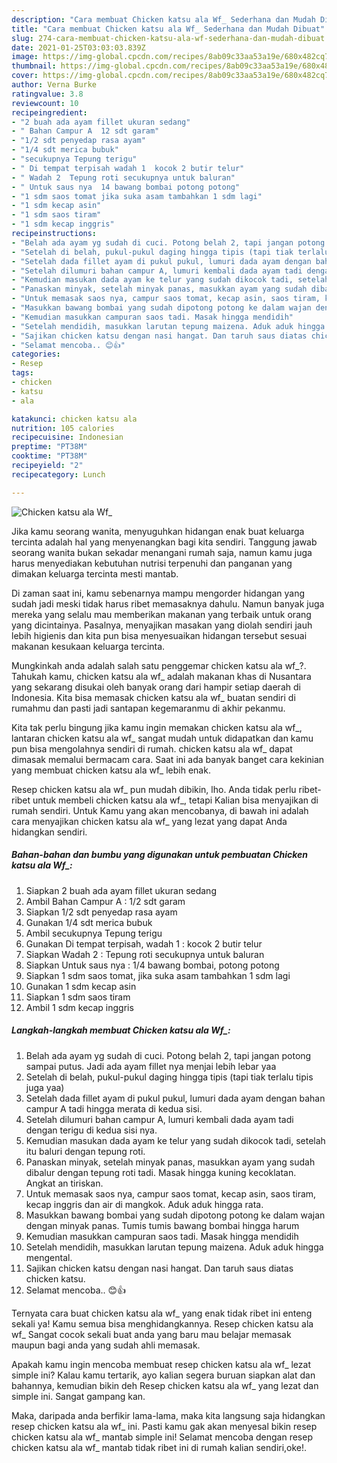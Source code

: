 ```yaml
---
description: "Cara membuat Chicken katsu ala Wf_ Sederhana dan Mudah Dibuat"
title: "Cara membuat Chicken katsu ala Wf_ Sederhana dan Mudah Dibuat"
slug: 274-cara-membuat-chicken-katsu-ala-wf-sederhana-dan-mudah-dibuat
date: 2021-01-25T03:03:03.839Z
image: https://img-global.cpcdn.com/recipes/8ab09c33aa53a19e/680x482cq70/chicken-katsu-ala-wf_-foto-resep-utama.jpg
thumbnail: https://img-global.cpcdn.com/recipes/8ab09c33aa53a19e/680x482cq70/chicken-katsu-ala-wf_-foto-resep-utama.jpg
cover: https://img-global.cpcdn.com/recipes/8ab09c33aa53a19e/680x482cq70/chicken-katsu-ala-wf_-foto-resep-utama.jpg
author: Verna Burke
ratingvalue: 3.8
reviewcount: 10
recipeingredient:
- "2 buah ada ayam fillet ukuran sedang"
- " Bahan Campur A  12 sdt garam"
- "1/2 sdt penyedap rasa ayam"
- "1/4 sdt merica bubuk"
- "secukupnya Tepung terigu"
- " Di tempat terpisah wadah 1  kocok 2 butir telur"
- " Wadah 2  Tepung roti secukupnya untuk baluran"
- " Untuk saus nya  14 bawang bombai potong potong"
- "1 sdm saos tomat jika suka asam tambahkan 1 sdm lagi"
- "1 sdm kecap asin"
- "1 sdm saos tiram"
- "1 sdm kecap inggris"
recipeinstructions:
- "Belah ada ayam yg sudah di cuci. Potong belah 2, tapi jangan potong sampai putus. Jadi ada ayam fillet nya menjai lebih lebar yaa"
- "Setelah di belah, pukul-pukul daging hingga tipis (tapi tiak terlalu tipis juga yaa)"
- "Setelah dada fillet ayam di pukul pukul, lumuri dada ayam dengan bahan campur A tadi hingga merata di kedua sisi."
- "Setelah dilumuri bahan campur A, lumuri kembali dada ayam tadi dengan terigu di kedua sisi nya."
- "Kemudian masukan dada ayam ke telur yang sudah dikocok tadi, setelah itu baluri dengan tepung roti."
- "Panaskan minyak, setelah minyak panas, masukkan ayam yang sudah dibalur dengan tepung roti tadi. Masak hingga kuning kecoklatan. Angkat an tiriskan."
- "Untuk memasak saos nya, campur saos tomat, kecap asin, saos tiram, kecap inggris dan air di mangkok. Aduk aduk hingga rata."
- "Masukkan bawang bombai yang sudah dipotong potong ke dalam wajan dengan minyak panas. Tumis tumis bawang bombai hingga harum"
- "Kemudian masukkan campuran saos tadi. Masak hingga mendidih"
- "Setelah mendidih, masukkan larutan tepung maizena. Aduk aduk hingga mengental."
- "Sajikan chicken katsu dengan nasi hangat. Dan taruh saus diatas chicken katsu."
- "Selamat mencoba.. 😊👍"
categories:
- Resep
tags:
- chicken
- katsu
- ala

katakunci: chicken katsu ala 
nutrition: 105 calories
recipecuisine: Indonesian
preptime: "PT38M"
cooktime: "PT38M"
recipeyield: "2"
recipecategory: Lunch

---
```



![Chicken katsu ala Wf_](https://img-global.cpcdn.com/recipes/8ab09c33aa53a19e/680x482cq70/chicken-katsu-ala-wf_-foto-resep-utama.jpg)

Jika kamu seorang wanita, menyuguhkan hidangan enak buat keluarga tercinta adalah hal yang menyenangkan bagi kita sendiri. Tanggung jawab seorang  wanita bukan sekadar menangani rumah saja, namun kamu juga harus menyediakan kebutuhan nutrisi terpenuhi dan panganan yang dimakan keluarga tercinta mesti mantab.

Di zaman  saat ini, kamu sebenarnya mampu mengorder hidangan yang sudah jadi meski tidak harus ribet memasaknya dahulu. Namun banyak juga mereka yang selalu mau memberikan makanan yang terbaik untuk orang yang dicintainya. Pasalnya, menyajikan masakan yang diolah sendiri jauh lebih higienis dan kita pun bisa menyesuaikan hidangan tersebut sesuai makanan kesukaan keluarga tercinta. 



Mungkinkah anda adalah salah satu penggemar chicken katsu ala wf_?. Tahukah kamu, chicken katsu ala wf_ adalah makanan khas di Nusantara yang sekarang disukai oleh banyak orang dari hampir setiap daerah di Indonesia. Kita bisa memasak chicken katsu ala wf_ buatan sendiri di rumahmu dan pasti jadi santapan kegemaranmu di akhir pekanmu.

Kita tak perlu bingung jika kamu ingin memakan chicken katsu ala wf_, lantaran chicken katsu ala wf_ sangat mudah untuk didapatkan dan kamu pun bisa mengolahnya sendiri di rumah. chicken katsu ala wf_ dapat dimasak memalui bermacam cara. Saat ini ada banyak banget cara kekinian yang membuat chicken katsu ala wf_ lebih enak.

Resep chicken katsu ala wf_ pun mudah dibikin, lho. Anda tidak perlu ribet-ribet untuk membeli chicken katsu ala wf_, tetapi Kalian bisa menyajikan di rumah sendiri. Untuk Kamu yang akan mencobanya, di bawah ini adalah cara menyajikan chicken katsu ala wf_ yang lezat yang dapat Anda hidangkan sendiri.

<!--inarticleads1-->

##### Bahan-bahan dan bumbu yang digunakan untuk pembuatan Chicken katsu ala Wf_:

1. Siapkan 2 buah ada ayam fillet ukuran sedang
1. Ambil  Bahan Campur A : 1/2 sdt garam
1. Siapkan 1/2 sdt penyedap rasa ayam
1. Gunakan 1/4 sdt merica bubuk
1. Ambil secukupnya Tepung terigu
1. Gunakan  Di tempat terpisah, wadah 1 : kocok 2 butir telur
1. Siapkan  Wadah 2 : Tepung roti secukupnya untuk baluran
1. Siapkan  Untuk saus nya : 1/4 bawang bombai, potong potong
1. Siapkan 1 sdm saos tomat, jika suka asam tambahkan 1 sdm lagi
1. Gunakan 1 sdm kecap asin
1. Siapkan 1 sdm saos tiram
1. Ambil 1 sdm kecap inggris




<!--inarticleads2-->

##### Langkah-langkah membuat Chicken katsu ala Wf_:

1. Belah ada ayam yg sudah di cuci. Potong belah 2, tapi jangan potong sampai putus. Jadi ada ayam fillet nya menjai lebih lebar yaa
1. Setelah di belah, pukul-pukul daging hingga tipis (tapi tiak terlalu tipis juga yaa)
1. Setelah dada fillet ayam di pukul pukul, lumuri dada ayam dengan bahan campur A tadi hingga merata di kedua sisi.
1. Setelah dilumuri bahan campur A, lumuri kembali dada ayam tadi dengan terigu di kedua sisi nya.
1. Kemudian masukan dada ayam ke telur yang sudah dikocok tadi, setelah itu baluri dengan tepung roti.
1. Panaskan minyak, setelah minyak panas, masukkan ayam yang sudah dibalur dengan tepung roti tadi. Masak hingga kuning kecoklatan. Angkat an tiriskan.
1. Untuk memasak saos nya, campur saos tomat, kecap asin, saos tiram, kecap inggris dan air di mangkok. Aduk aduk hingga rata.
1. Masukkan bawang bombai yang sudah dipotong potong ke dalam wajan dengan minyak panas. Tumis tumis bawang bombai hingga harum
1. Kemudian masukkan campuran saos tadi. Masak hingga mendidih
1. Setelah mendidih, masukkan larutan tepung maizena. Aduk aduk hingga mengental.
1. Sajikan chicken katsu dengan nasi hangat. Dan taruh saus diatas chicken katsu.
1. Selamat mencoba.. 😊👍




Ternyata cara buat chicken katsu ala wf_ yang enak tidak ribet ini enteng sekali ya! Kamu semua bisa menghidangkannya. Resep chicken katsu ala wf_ Sangat cocok sekali buat anda yang baru mau belajar memasak maupun bagi anda yang sudah ahli memasak.

Apakah kamu ingin mencoba membuat resep chicken katsu ala wf_ lezat simple ini? Kalau kamu tertarik, ayo kalian segera buruan siapkan alat dan bahannya, kemudian bikin deh Resep chicken katsu ala wf_ yang lezat dan simple ini. Sangat gampang kan. 

Maka, daripada anda berfikir lama-lama, maka kita langsung saja hidangkan resep chicken katsu ala wf_ ini. Pasti kamu gak akan menyesal bikin resep chicken katsu ala wf_ mantab simple ini! Selamat mencoba dengan resep chicken katsu ala wf_ mantab tidak ribet ini di rumah kalian sendiri,oke!.

